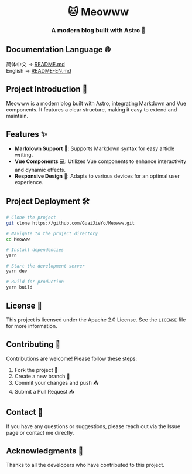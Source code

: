 <span style="text-align: center">
  <h1>🐱 Meowww</h1>
  <h3>A modern blog built with Astro 🚀</h1>
</span>

## Documentation Language 🌐
简体中文 -> [README.md](README.md)  
English -> [README-EN.md](README-EN.md)

## Project Introduction 📝
Meowww is a modern blog built with Astro, integrating Markdown and Vue components. It features a clear structure, making it easy to extend and maintain.

## Features ✨
- **Markdown Support** 📝: Supports Markdown syntax for easy article writing.
- **Vue Components** 💻: Utilizes Vue components to enhance interactivity and dynamic effects.
- **Responsive Design** 📱: Adapts to various devices for an optimal user experience.

## Project Deployment 🛠️
```bash
# Clone the project
git clone https://github.com/GuaiJieYo/Meowww.git

# Navigate to the project directory
cd Meowww

# Install dependencies
yarn

# Start the development server
yarn dev

# Build for production
yarn build
```

## License 📄
This project is licensed under the Apache 2.0 License. See the `LICENSE` file for more information.

## Contributing 🤝
Contributions are welcome! Please follow these steps:
1. Fork the project 🍴
2. Create a new branch 🌿
3. Commit your changes and push 📤
4. Submit a Pull Request 📥

## Contact 📧
If you have any questions or suggestions, please reach out via the Issue page or contact me directly.

## Acknowledgments 🙏
Thanks to all the developers who have contributed to this project.